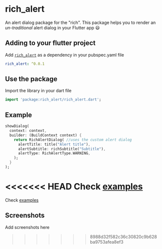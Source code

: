 # rich_alert
An alert dialog package for the "rich". This package helps you to render an _un-traditional_ alert dialog in your Flutter app :smiley:

## Adding to your flutter project
Add [`rich_alert`](https://pub.dartlang.org) as a dependency in your pubspec.yaml file
``` yaml
rich_alert: ^0.0.1
```

## Use the package
Import the library in your dart file
``` dart
import 'package:rich_alert/rich_alert.dart';
```

## Example
``` dart
showDialog(
  context: context,
  builder: (BuildContext context) {
    return RichAlertDialog( //uses the custom alert dialog
      alertTitle: title("Alert title"),
      alertSubtitle: richSubtitle("Subtitle"),
      alertType: RichAlertType.WARNING,      
    );
  }
);
```
<<<<<<< HEAD
Check [examples](https://github.com/thedejifab/rich_alert/tree/master/example)
=======
Check [examples](https://github.com/thedejifab/rich_flutter_dialog/tree/master/example)

## Screenshots
Add screenshots here
>>>>>>> 8988d32f582c36c30820c9b628ba9753afea8ef3
